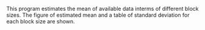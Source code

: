 This program estimates the mean of available data interms of different block sizes. The figure of estimated mean and a table of standard deviation for each block size are shown.

